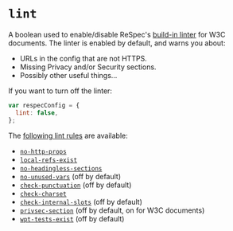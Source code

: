 # `lint`

A boolean used to enable/disable ReSpec's [build-in linter](https://github.com/w3c/respec/blob/develop/src/core/linter.js) for W3C documents. The linter is enabled by default, and warns you about:

- URLs in the config that are not HTTPS.
- Missing Privacy and/or Security sections.
- Possibly other useful things...

If you want to turn off the linter:

```js
var respecConfig = {
  lint: false,
};
```

The [following lint rules](https://github.com/w3c/respec/tree/develop/src/core/linter-rules) are available:

- [`no-http-props`](no-http-props)
- [`local-refs-exist`](local-refs-exist)
- [`no-headingless-sections`](no-headingless-sections)
- [`no-unused-vars`](no-unused-vars) (off by default)
- [`check-punctuation`](check-punctuation) (off by default)
- [`check-charset`](check-charset)
- [`check-internal-slots`](check-internal-slots) (off by default)
- [`privsec-section`](privsec-section) (off by default, on for W3C documents)
- [`wpt-tests-exist`](wpt-tests-exist) (off by default)
